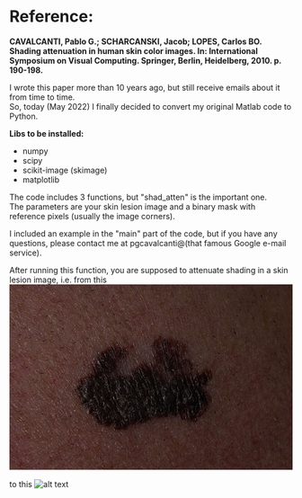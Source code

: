 # Reference:
**CAVALCANTI, Pablo G.; SCHARCANSKI, Jacob; LOPES, Carlos BO. Shading attenuation in human skin color images. In: International Symposium on Visual Computing. Springer, Berlin, Heidelberg, 2010. p. 190-198.**

I wrote this paper more than 10 years ago, but still receive emails about it from time to time.    
So, today (May 2022) I finally decided to convert my original Matlab code to Python.  

**Libs to be installed:**
- numpy
- scipy
- scikit-image (skimage)
- matplotlib

The code includes 3 functions, but "shad_atten" is the important one.  
The parameters are your skin lesion image and a binary mask with reference pixels (usually the image corners).  

I included an example in the "main" part of the code, but if you have any questions, please contact me at pgcavalcanti@(that famous Google e-mail service).  

After running this function, you are supposed to attenuate shading in a skin lesion image, i.e. from this
![alt text](skin_lesion.jpg?raw=true)

to this
![alt text](new_skin.lesion.png?raw=true)
